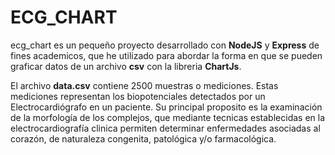 # ECG_CHART

ecg_chart es un pequeño proyecto desarrollado con __NodeJS__ y __Express__ de fines academicos, 
que he utilizado para abordar la forma en que se pueden graficar datos de un archivo __csv__ 
con la libreria __ChartJs__.

El archivo __data.csv__ contiene 2500 muestras o mediciones. Estas mediciones representan 
los biopotenciales detectados por un Electrocardiógrafo en un paciente. Su principal proposito
es la examinación de la morfología de los complejos, que mediante tecnicas establecidas en la 
electrocardiografía clinica permiten determinar enfermedades asociadas al corazón, de naturaleza 
congenita, patológica y/o farmacológica.     



